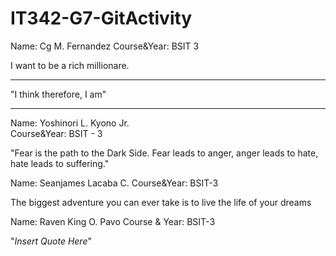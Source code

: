 # IT342-G7-GitActivity


Name: Cg M. Fernandez
Course&Year: BSIT 3  

I want to be a rich millionare. 
***
"I think therefore, I am"
***

Name: Yoshinori L. Kyono Jr.  
Course&Year: BSIT - 3

"Fear is the path to the Dark Side. Fear leads to anger, anger leads to hate, hate leads to suffering."


Name: Seanjames Lacaba C.
Course&Year: BSIT-3


The biggest adventure you can ever take is to live the life of your dreams

Name: Raven King O. Pavo
Course & Year: BSIT-3

"*Insert Quote Here*"

